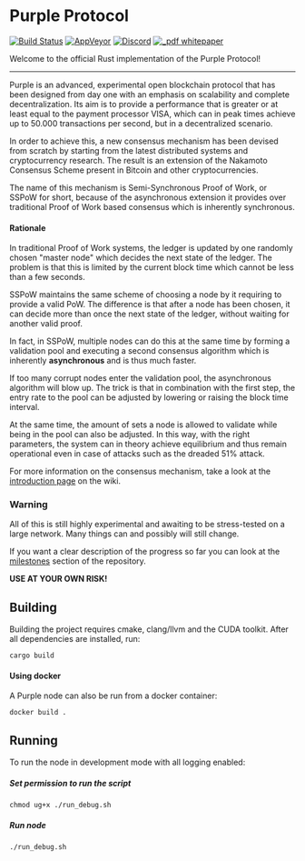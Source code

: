 # Purple Protocol
[![Build Status](https://travis-ci.org/purpleprotocol/purple.svg?branch=master)](https://travis-ci.org/purpleprotocol/purple) [![AppVeyor](https://ci.appveyor.com/api/projects/status/p2nqwukuv0cftx36?svg=true&branch=master)](https://ci.appveyor.com/project/OctavianOncescu/purple) [![Discord](https://img.shields.io/discord/435827644915777536.svg)](https://discord.gg/UCYWSsd) [![_pdf whitepaper](https://img.shields.io/badge/_pdf-whitepaper-blue.svg)](https://purpleprotocol.org/whitepaper/)

Welcome to the official Rust implementation of the Purple Protocol!

---

Purple is an advanced, experimental open blockchain protocol that has been designed from day one with an emphasis on scalability and complete decentralization. Its aim is to provide a performance that is greater or at least equal to the payment processor VISA, which can in peak times achieve up to 50.000 transactions per second, but in a decentralized scenario.

In order to achieve this, a new consensus mechanism has been devised from scratch by starting from the latest distributed systems and cryptocurrency research.  The result is an extension of the Nakamoto Consensus Scheme present in Bitcoin and other cryptocurrencies.

The name of this mechanism is Semi-Synchronous Proof of Work, or SSPoW for short, because of the asynchronous extension it provides over traditional Proof of Work based consensus which is inherently synchronous.

#### Rationale
In traditional Proof of Work systems, the ledger is updated by one randomly chosen "master node" which decides the next state of the ledger. The problem is that this is limited by the current block time which cannot be less than a few seconds.

SSPoW maintains the same scheme of choosing a node by it requiring to provide a valid PoW. The difference is that after a node has been chosen, it can decide more than once the next state of the ledger, without waiting for another valid proof.

In fact, in SSPoW, multiple nodes can do this at the same time by forming a validation pool and executing a second consensus algorithm which is inherently **asynchronous** and is thus much faster.

If too many corrupt nodes enter the validation pool, the asynchronous algorithm will blow up. The trick is that in combination with the first step, the entry rate to the pool can be adjusted by lowering or raising the block time interval.

At the same time, the amount of sets a node is allowed to validate while being in the pool can also be adjusted. In this way, with the right parameters, the system can in theory achieve equilibrium and thus remain operational even in case of attacks such as the dreaded 51% attack.   

For more information on the consensus mechanism, take a look at the [introduction page](https://github.com/purpleprotocol/wiki/wiki/Consensus-Introduction) on the wiki. 
  
### Warning 
All of this is still highly experimental and awaiting to be stress-tested on a large network. Many things can and possibly will still change.

If you want a clear description of the progress so far you can look at the [milestones](https://github.com/purpleprotocol/purple/milestones) section of the repository.

**USE AT YOUR OWN RISK!**
  

## Building
Building the project requires cmake, clang/llvm and the CUDA toolkit. After all dependencies are installed, run:

```
cargo build
```

#### Using docker
A Purple node can also be run from a docker container:

```
docker build .
```

## Running
To run the node in development mode with all logging enabled:

##### Set permission to run the script
```
chmod ug+x ./run_debug.sh
```

##### Run node
```
./run_debug.sh
```
